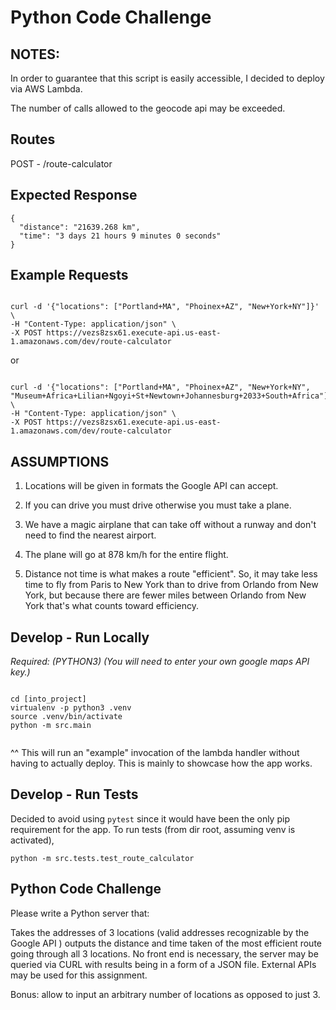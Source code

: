 # Python Code Challenge

## NOTES:

In order to guarantee that this script is easily accessible, I decided to deploy via AWS Lambda. 

The number of calls allowed to the geocode api may be exceeded.

## Routes

POST - /route-calculator

## Expected Response

```
{
  "distance": "21639.268 km",
  "time": "3 days 21 hours 9 minutes 0 seconds"
}

```

## Example Requests

```

curl -d '{"locations": ["Portland+MA", "Phoinex+AZ", "New+York+NY"]}' \
-H "Content-Type: application/json" \
-X POST https://vezs8zsx61.execute-api.us-east-1.amazonaws.com/dev/route-calculator

```

or 

```

curl -d '{"locations": ["Portland+MA", "Phoinex+AZ", "New+York+NY", "Museum+Africa+Lilian+Ngoyi+St+Newtown+Johannesburg+2033+South+Africa"]}' \
-H "Content-Type: application/json" \
-X POST https://vezs8zsx61.execute-api.us-east-1.amazonaws.com/dev/route-calculator

```


## ASSUMPTIONS


  1. Locations will be given in formats the Google API can accept.

  2. If you can drive you must drive otherwise you must take a plane.

  3. We have a magic airplane that can take off without a runway and don't need to find the nearest airport.

  4. The plane will go at 878 km/h for the entire flight.

  5. Distance not time is what makes a route "efficient". So, it may take less time to fly from Paris to New York than to drive from Orlando from New York, but because there are fewer miles between Orlando from New York that's what counts toward efficiency.


## Develop - Run Locally
_Required: (PYTHON3)_
_(You will need to enter your own google maps API key.)_

```

cd [into_project]
virtualenv -p python3 .venv
source .venv/bin/activate
python -m src.main


```

^^ This will run an "example" invocation of the lambda handler without having to actually deploy. This is mainly to showcase how the app works.

## Develop - Run Tests

Decided to avoid using `pytest` since it would have been the only pip requirement for the app. To run tests (from dir root, assuming venv is activated),

```
python -m src.tests.test_route_calculator
```

## Python Code Challenge

Please write a Python server that:

Takes the addresses of 3 locations (valid addresses recognizable by the Google API ) outputs the distance and time taken of the most efficient route going through all 3 locations. No front end is necessary, the server may be queried via CURL with results being in a form of a JSON file. External APIs may be used for this assignment.

Bonus: allow to input an arbitrary number of locations as opposed to just 3.
